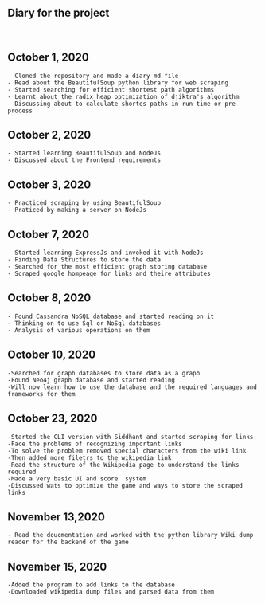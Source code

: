 

## Diary for the project
&nbsp;

## October 1, 2020
    - Cloned the repository and made a diary md file
    - Read about the BeautifulSoup python library for web scraping
    - Started searching for efficient shortest path algorithms
    - Learnt about the radix heap optimization of djiktra's algorithm
    - Discussing about to calculate shortes paths in run time or pre process

## October 2, 2020
    - Started learning BeautifulSoup and NodeJs
    - Discussed about the Frontend requirements

## October 3, 2020
    - Practiced scraping by using BeautifulSoup
    - Praticed by making a server on NodeJs

## October 7, 2020
    - Started learning ExpressJs and invoked it with NodeJs
    - Finding Data Structures to store the data
    - Searched for the most efficient graph storing database
    - Scraped google hompeage for links and theire attributes

## October 8, 2020
    - Found Cassandra NoSQL database and started reading on it
    - Thinking on to use Sql or NoSql databases
    - Analysis of various operations on them

## October 10, 2020
    -Searched for graph databases to store data as a graph
    -Found Neo4j graph database and started reading
    -Will now learn how to use the database and the required languages and frameworks for them

## October 23, 2020
    -Started the CLI version with Siddhant and started scraping for links
    -Face the problems of recognizing important links
    -To solve the problem removed special characters from the wiki link
    -Then added more filetrs to the wikipedia link
    -Read the structure of the Wikipedia page to understand the links required
    -Made a very basic UI and score  system
    -Discussed wats to optimize the game and ways to store the scraped links

## November 13,2020
    - Read the doucmentation and worked with the python library Wiki dump reader for the backend of the game

## November 15, 2020
    -Added the program to add links to the database
    -Downloaded wikipedia dump files and parsed data from them
